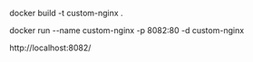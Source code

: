 docker build -t custom-nginx .

docker run --name custom-nginx -p 8082:80 -d custom-nginx

http://localhost:8082/